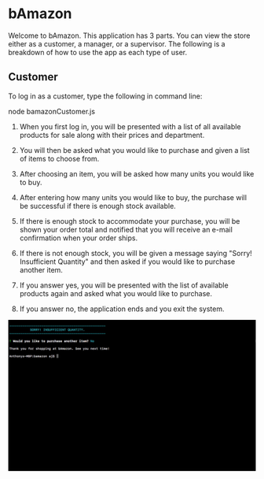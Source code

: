 # bAmazon

Welcome to bAmazon. This application has 3 parts. You can view the store either as a customer, a manager, or a supervisor. The following is a breakdown of how to use the app as each type of user.

## Customer

To log in as a customer, type the following in command line:

node bamazonCustomer.js

1. When you first log in, you will be presented with a list of all available products for sale along with their prices and department.

2. You will then be asked what you would like to purchase and given a list of items to choose from.

3. After choosing an item, you will be asked how many units you would like to buy.

4. After entering how many units you would like to buy, the purchase will be successful if there is enough stock available.

5. If there is enough stock to accommodate your purchase, you will be shown your order total and notified that you will receive an e-mail confirmation when your order ships.

6. If there is not enough stock, you will be given a message saying "Sorry! Insufficient Quantity" and then asked if you would like to purchase another item.

7. If you answer yes, you will be presented with the list of available products again and asked what you would like to purchase.

8. If you answer no, the application ends and you exit the system.

![Customer](images/test.jpg)